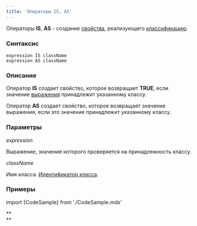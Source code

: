 ```yaml
---
title: 'Операторы IS, AS'
---
```


Операторы **IS**, **AS** - создание [свойства](Свойства.md), реализующего [классификацию](Классификация_IS_AS.md).

### Синтаксис

    expression IS className
    expression AS className

### Описание

Оператор **IS** создает свойство, которое возвращает **TRUE**, если значение [выражения](Выражения.md) принадлежит указанному классу.

Оператор **AS** создает свойство, которое возвращает значение выражения, если это значение принадлежит указанному классу.

### Параметры

*expression*

Выражение, значение которого проверяется на принадлежность классу.

*className*

Имя класса. [Идентификатор класса](Идентификаторы.md#classid-broken).

### Примеры 


import {CodeSample} from './CodeSample.mdx'

<CodeSample url="https://ru-documentation.lsfusion.org/sample?file=OperatorPropertySample&block=isas"/>

**  
**
